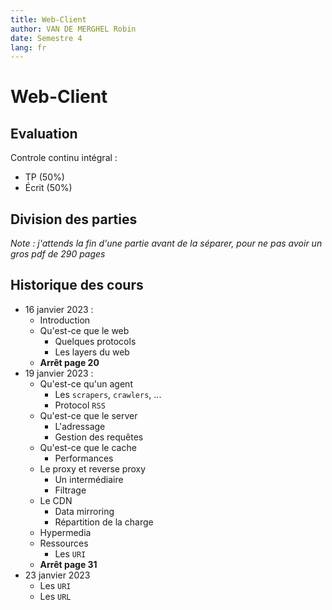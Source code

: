 ```yaml
---
title: Web-Client
author: VAN DE MERGHEL Robin
date: Semestre 4
lang: fr
---
```


# Web-Client

## Evaluation

Controle continu intégral :
- TP (50%)
- Écrit (50%)

## Division des parties

*Note : j'attends la fin d'une partie avant de la séparer, pour ne pas avoir un gros pdf de 290 pages*




## Historique des cours

- 16 janvier 2023 :
  - Introduction
  - Qu'est-ce que le web
    - Quelques protocols
    - Les layers du web
  - **Arrêt page 20**
- 19 janvier 2023 :
  - Qu'est-ce qu'un agent
    - Les `scrapers`, `crawlers`, ...
    - Protocol `RSS`
  - Qu'est-ce que le server
    - L'adressage
    - Gestion des requêtes
  - Qu'est-ce que le cache
    - Performances
  - Le proxy et reverse proxy
    - Un intermédiaire
    - Filtrage
  - Le CDN
    - Data mirroring
    - Répartition de la charge
  - Hypermedia
  - Ressources
    - Les `URI`
  - **Arrêt page 31**
- 23 janvier 2023
  - Les `URI`
  - Les `URL`